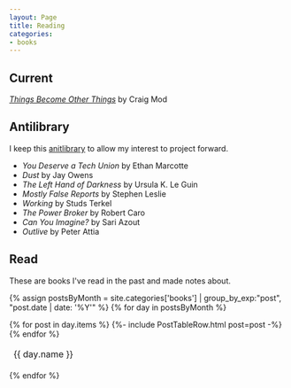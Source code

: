 ```yaml
---
layout: Page
title: Reading
categories:
- books
---
```


## Current

_[Things Become Other Things](https://craigmod.com/ridgeline/174/)_ by Craig Mod

## Antilibrary

I keep this [anitlibrary](/notes/660552124) to allow my interest to project forward.

- _You Deserve a Tech Union_ by Ethan Marcotte
- _Dust_ by Jay Owens
- _The Left Hand of Darkness_ by Ursula K. Le Guin
- _Mostly False Reports_ by Stephen Leslie
- _Working_ by Studs Terkel
- _The Power Broker_ by Robert Caro
- _Can You Imagine?_ by Sari Azout
- _Outlive_ by Peter Attia

## Read

These are books I've read in the past and made notes about.

{% assign postsByMonth = 
site.categories['books'] | group_by_exp:"post", "post.date | date: '%Y'" %}
{% for day in postsByMonth %}
  <table>
      <thead>
        <tr>
            <td colspan="3">
                <span id="{{ day.name }}">{{ day.name }}</span>
            </td>
        </tr>
      </thead>
  {% for post in day.items %}
  {%- include PostTableRow.html post=post -%}
  {% endfor %}
  </table>
{% endfor %}
